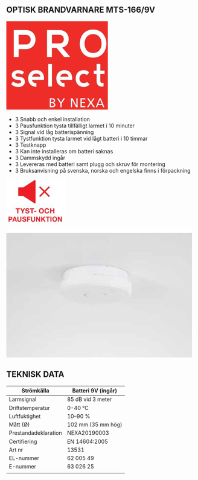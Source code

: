 ## OPTISK BRANDVARNARE **MTS-166/9V**

![](_page_0_Picture_1.jpeg)

- 3 Snabb och enkel installation
- 3 Pausfunktion tysta tillfälligt larmet i 10 minuter
- 3 Signal vid låg batterispänning
- 3 Tystfunktion tysta larmet vid lågt batteri i 10 timmar
- 3 Testknapp
- 3 Kan inte installeras om batteri saknas
- 3 Dammskydd ingår
- 3 Levereras med batteri samt plugg och skruv för montering
- 3 Bruksanvisning på svenska, norska och engelska finns i förpackning

![](_page_0_Picture_11.jpeg)

![](_page_0_Picture_12.jpeg)

## **TEKNISK DATA**

| Strömkälla           | Batteri 9V (ingår) |
|----------------------|--------------------|
| Larmsignal           | 85 dB vid 3 meter  |
| Driftstemperatur     | 0-40 °C            |
| Luftfuktighet        | 10–90 %            |
| Mått (Ø)             | 102 mm (35 mm hög) |
| Prestandadeklaration | NEXA20190003       |
| Certifiering         | EN 14604:2005      |
| Art nr               | 13531              |
| EL-nummer            | 62 005 49          |
| E-nummer             | 63 026 25          |
|                      |                    |
